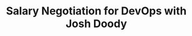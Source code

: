 ---
podcast: Real World DevOps
title: Salary Negotiation for DevOps with Josh Doody
host: Mike Julian
podcast_url: https://www.realworlddevops.com/episodes/salary-negotiation-for-devops-with-josh-doody
thumbnail: real_world_devops.jpg
publication_date: 03-21-2019
---